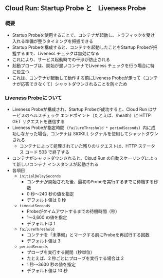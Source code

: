 ## Cloud Run: Startup Probe と　Liveness Probe

### 概要

- Startup Probeを使用することで、コンテナが起動し、トラフィックを受け入れる準備が整うタイミングを把握できる
- Startup Probeを構成すると、コンテナを起動したことをStartup Probeが把握するまで、Liveness チェックは無効になる
- これにより、サービス起動時での干渉が防止される
- 起動プローブは、開始が遅いコンテナでLiveness チェックを行う場合に特に役立つ
- これは、コンテナが起動して動作する前にLiveness Probeが走って（コンテナが応答できなくて）シャットダウンされることを防ぐため

### Liveness Probeについて

- Liveness Probeが構成され、Startup Probeが成功すると、Cloud Run はサービスのヘルスチェック エンドポイント（たとえば、/health）に HTTP GET リクエストを送信する
- Liveness Probeが指定時間（`failureThreshold * periodSeconds`）内に成功しなかった場合、コンテナは SIGKILL シグナルを使用してシャットダウンされる
    - コンテナによって処理されていた残りのリクエストは、HTTP ステータス コード 503 で終了する
- コンテナがシャットダウンされると、Cloud Run の自動スケーリングによって新しいコンテナ インスタンスが起動される
- 各項目
    - `initialDelaySeconds`
        - コンテナが開始された後、最初のProbeを実行するまでに待機する秒数
        - 0 秒～240 秒の値を指定
        - デフォルト値は 0 秒
    - `timeoutSeconds`
        - Probeがタイムアウトするまでの待機時間（秒）
        - 1～3,600 の値を指定
        - デフォルトは 1 
    - `failureThreshold`
        - コンテナを「未準備」とマークする前にProbeを再試行する回数
        - デフォルト値は 3 
    - `periodSeconds`
        - プローブを実行する期間（秒単位）
        - たとえば、2 秒ごとにプローブを実行する場合は 2
        - 1 秒～3600 秒の値を指定
        - デフォルト値は 10 秒
